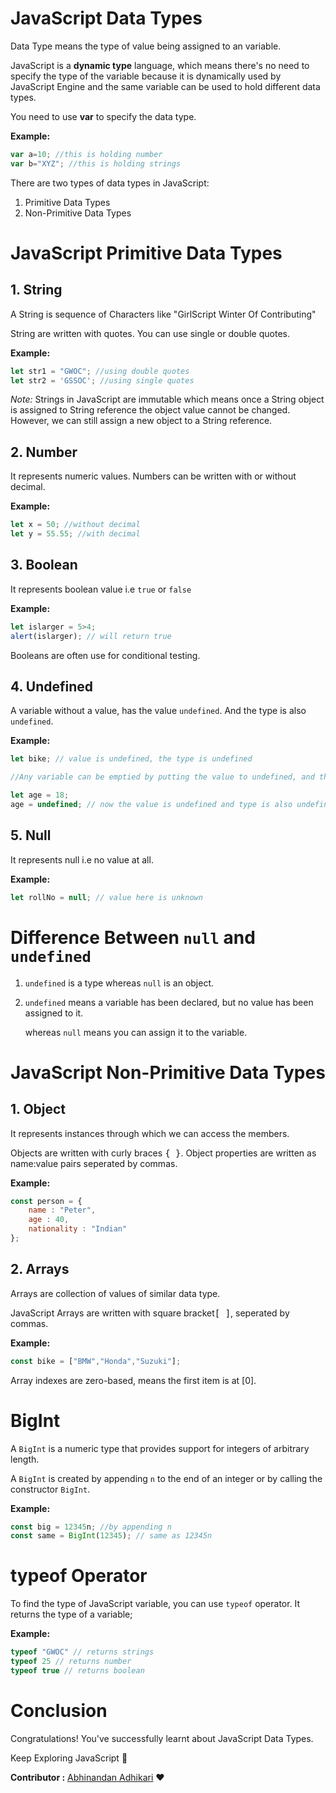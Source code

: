# JavaScript Data Types
Data Type means the type of value being assigned to an variable.

JavaScript is a __dynamic type__ language, which means there's no need to specify the type of the variable because it is dynamically used by JavaScript Engine and the same variable can be used to hold different data types.

You need to use __var__ to specify the data type.

__Example:__
```javascript
var a=10; //this is holding number
var b="XYZ"; //this is holding strings
```
There are two types of data types in JavaScript:
1. Primitive Data Types
2. Non-Primitive Data Types

# JavaScript Primitive Data Types
## 1. String
A String is sequence of Characters like "GirlScript Winter Of Contributing"

String are written with quotes. You can use single or double quotes.

__Example:__
```javascript
let str1 = "GWOC"; //using double quotes
let str2 = 'GSSOC'; //using single quotes
```
_Note:_ Strings in JavaScript are immutable which means once a String object is assigned to String reference the object value cannot be changed. However, we can still assign a new object to a String reference.

## 2. Number
It represents numeric values. Numbers can be written with or without decimal.

__Example:__
```javascript
let x = 50; //without decimal
let y = 55.55; //with decimal
```
## 3. Boolean
It represents boolean value i.e ```true``` or ```false```

__Example:__
```javascript
let islarger = 5>4;
alert(islarger); // will return true
```
Booleans are often use for conditional testing.

## 4. Undefined
A variable without a value, has the value ```undefined```. And the type is also ```undefined```.

__Example:__
```javascript
let bike; // value is undefined, the type is undefined

//Any variable can be emptied by putting the value to undefined, and the type will also be undefined

let age = 18;
age = undefined; // now the value is undefined and type is also undefined
```
## 5. Null
It represents null i.e no value at all.

__Example:__
```javascript
let rollNo = null; // value here is unknown
```
# Difference Between ```null``` and ```undefined```
1. ```undefined``` is a type whereas ```null``` is an object.
2. ```undefined``` means a variable has been declared, but no value has been assigned to it.

    whereas ```null``` means you can assign it to the variable.
    
# JavaScript Non-Primitive Data Types
## 1. Object
It represents instances through which we can access the members.

Objects are written with curly braces <kbd>{ }</kbd>. Object properties are written as name:value pairs seperated by commas.

__Example:__
```javascript
const person = {
    name : "Peter",
    age : 40,
    nationality : "Indian"
};
```
## 2. Arrays
Arrays are collection of values of similar data type.

JavaScript Arrays are written with square bracket<kbd>[ ]</kbd>, seperated by commas.

__Example:__
```javascript
const bike = ["BMW","Honda","Suzuki"];
```
Array indexes are zero-based, means the first item is at [0].

# BigInt
A ```BigInt``` is a numeric type that provides support for integers of arbitrary length.

A ```BigInt``` is created by appending ```n``` to the end of an integer or by calling the constructor ```BigInt```.

__Example:__
```javascript
const big = 12345n; //by appending n
const same = BigInt(12345); // same as 12345n
```
# typeof Operator
To find the type of JavaScript variable, you can use ```typeof``` operator. It returns the type of a variable;

__Example:__
```javascript
typeof "GWOC" // returns strings
typeof 25 // returns number
typeof true // returns boolean
```
# Conclusion
Congratulations! You've successfully learnt about JavaScript Data Types.

Keep Exploring JavaScript :wave:

__Contributor :__ [Abhinandan Adhikari](https://github.com/AbhinandanAdhikari) :heart: 

